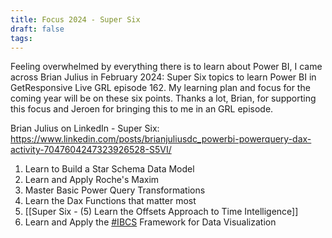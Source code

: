 ```yaml
---
title: Focus 2024 - Super Six
draft: false
tags:
---
```

Feeling overwhelmed by everything there is to learn about Power BI, I came across Brian Julius in February 2024: Super Six topics to learn Power BI in GetResponsive Live GRL episode 162. My learning plan and focus for the coming year will be on these six points. Thanks a lot, Brian, for supporting this focus and Jeroen for bringing this to me in an GRL episode. 

Brian Julius on LinkedIn - Super Six: https://www.linkedin.com/posts/brianjuliusdc_powerbi-powerquery-dax-activity-7047604247323926528-S5VI/

1. Learn to Build a Star Schema Data Model
2. Learn and Apply Roche's Maxim
3. Master Basic Power Query Transformations
4. Learn the Dax Functions that matter most
5. [[Super Six - (5) Learn the Offsets Approach to Time Intelligence]]
6. Learn and Apply the [#IBCS](https://www.linkedin.com/feed/hashtag/?keywords=ibcs&highlightedUpdateUrns=urn%3Ali%3Aactivity%3A7047604247323926528) Framework for Data Visualization
